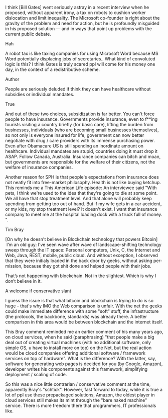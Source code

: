 
I think [Bill Gates] went seriously astray in a recent interview when
he proposed, without apparent irony, a tax on robots to cushion worker
dislocation and limit inequality. The Microsoft co-founder is right
about the gravity of the problem and need for action, but he is
profoundly misguided in his proposed solution — and in ways that point
up problems with the current public debate.

Hah

A robot tax is like taxing companies for using Microsoft Word because MS Word potentially displacing jobs of secretaries.. What kind of convoluted logic is this? I think Gates is truly scared ppl will come for his money one day, in the context of a redistributive scheme.

Author

People are seriously deluded if think they can have healthcare without subsidies or individual mandates.

True

And out of these two choices, subsidization is far better. You can't force people to have insurance. Governments provide insurance, even to f**ing tourists visiting a country briefly (for basic care), lifting the burden from businesses, individuals (who are becoming small businesses themselves), so not only is everyone insured for life, government can now better negotiate with drug / care providers with its immense purchasing power. Even after Obamacare US is still spending an inordinate amount on healthcare. Individual mandates are stupid, countries doing it must drop it ASAP. Follow Canada, Australia. Insurance companies can bitch and moan, but governments are responsible for the welfare of their citizens, not the welfare of insurance companies.

Another reason for SPH is that people's expectations from insurance does not neatly fit into free-market philosophy. Health is not like buying ketchup. This reminds me a This American Life episode: An interviewee said "With pets, I think we're used to the idea that they're going to die at some point. We all have that stop treatment level. And that alone will probably keep spending from getting too out of hand. But if my wife gets in a car accident, or my kids, my stop treatment level? It doesn't exist. I want that insurance company to meet me at the hospital loading dock with a truck full of money. ".

Tim Bray

[On why he doesn't believe in Blockchain technology that powers Bitcoin]  I’m an old guy: I’ve seen wave af­ter wave of landscape-shifting tech­nol­o­gy sweep through the IT space: Per­son­al com­put­er­s, Unix, C, the In­ter­net and We­b, Java, REST, mo­bile, pub­lic cloud. And with­out ex­cep­tion, I ob­served that they were ini­tia­ly load­ed in the back door by geek­s, with­out ask­ing per­mis­sion, be­cause they got shit done and helped peo­ple with their job­s.

That’s not hap­pen­ing with blockchain. Not in the slight­est. Which
is why I don’t be­lieve in it.

A welcome if conservative slant

I guess the issue is that what bitcoin and blockchain is trying to do is so huge - that's why IMO the Web comparison is unfair. With the net the geeks could make immediate difference with some "soft" stuff, the infrastructure (the protocols, the backbone, standards) was already there. A better comparison in this area would be between blockchain and the internet itself.

This Bray comment reminded me an earlier comment of his many years ago, on cloud services, when he said (paraphrasing) "that people make a big deal out of creating virtual machines (with no additional software, only simple OS, u have to install more on top) on the Net, but the real action would be cloud companies offering additional software / framework services on top of hardware". What is the difference? With the latter, say, software for generating web pages is decided for you (by Google, Amazon), developer writes his components against this framework, simplifying deployment / scaling of code.

So this was a nice little contrarian / conservative comment at the time, apparently Bray's "schtick". However, fast forward to today, while it is true a lot of ppl use these prepackaged solutions, Amazon, the oldest player in cloud services still makes its mint through the "bare naked machine" service. There is more freedom there that programmers, IT professionals like.














